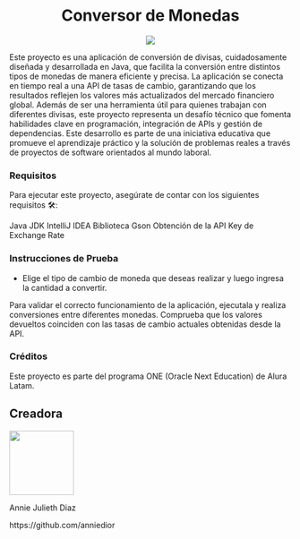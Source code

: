 <h1 align="center">Conversor de Monedas</h1>
  <p align="center">
   <img src="https://img.shields.io/badge/ESTADO-CONCLUIDO-f5004f">
   </p>

Este proyecto es una aplicación de conversión de divisas, cuidadosamente diseñada y desarrollada en Java, 
que facilita la conversión entre distintos tipos de monedas de manera eficiente y precisa. La aplicación 
se conecta en tiempo real a una API de tasas de cambio, garantizando que los resultados reflejen los valores 
más actualizados del mercado financiero global. Además de ser una herramienta útil para quienes trabajan con 
diferentes divisas, este proyecto representa un desafío técnico que fomenta habilidades clave en programación, 
integración de APIs y gestión de dependencias. Este desarrollo es parte de una iniciativa educativa que 
promueve el aprendizaje práctico y la solución de problemas reales a través de proyectos de software orientados 
al mundo laboral.

<h3>Requisitos</h3>

Para ejecutar este proyecto, asegúrate de contar con los siguientes requisitos 🛠️:

Java JDK 
IntelliJ IDEA 
Biblioteca Gson
Obtención de la API Key de Exchange Rate 

<h3>Instrucciones de Prueba</h3>

* Elige el tipo de cambio de moneda que deseas realizar y luego ingresa la cantidad a convertir. 

Para validar el correcto funcionamiento de la aplicación, ejecutala y realiza conversiones entre diferentes monedas.
Comprueba que los valores devueltos coinciden con las tasas de cambio actuales obtenidas desde la API.

<h3>Créditos</h3>

Este proyecto es parte del programa ONE (Oracle Next Education) de Alura Latam.

## Creadora 

<img src="https://github.com/user-attachments/assets/156cb597-2309-4482-a408-c0a3ea2ddb49" width=115>

<p>Annie Julieth Diaz</p>
<p>https://github.com/anniedior</p>

